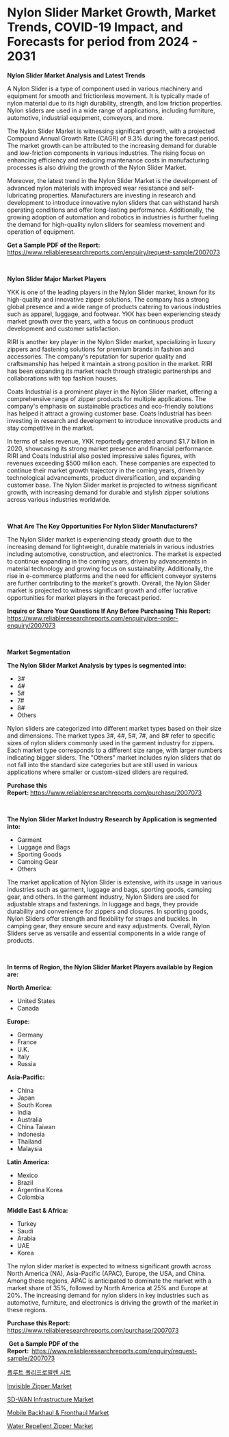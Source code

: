 <p><h1>Nylon Slider Market Growth, Market Trends, COVID-19 Impact, and Forecasts for period from 2024 - 2031</h1></p><p><strong>Nylon Slider Market Analysis and Latest Trends</strong></p>
<p><p>A Nylon Slider is a type of component used in various machinery and equipment for smooth and frictionless movement. It is typically made of nylon material due to its high durability, strength, and low friction properties. Nylon sliders are used in a wide range of applications, including furniture, automotive, industrial equipment, conveyors, and more.</p><p>The Nylon Slider Market is witnessing significant growth, with a projected Compound Annual Growth Rate (CAGR) of 9.3% during the forecast period. The market growth can be attributed to the increasing demand for durable and low-friction components in various industries. The rising focus on enhancing efficiency and reducing maintenance costs in manufacturing processes is also driving the growth of the Nylon Slider Market.</p><p>Moreover, the latest trend in the Nylon Slider Market is the development of advanced nylon materials with improved wear resistance and self-lubricating properties. Manufacturers are investing in research and development to introduce innovative nylon sliders that can withstand harsh operating conditions and offer long-lasting performance. Additionally, the growing adoption of automation and robotics in industries is further fueling the demand for high-quality nylon sliders for seamless movement and operation of equipment.</p></p>
<p><strong>Get a Sample PDF of the Report:&nbsp;</strong> <a href="https://www.reliableresearchreports.com/enquiry/request-sample/2007073">https://www.reliableresearchreports.com/enquiry/request-sample/2007073</a></p>
<p>&nbsp;</p>
<p><strong>Nylon Slider Major Market Players</strong></p>
<p><p>YKK is one of the leading players in the Nylon Slider market, known for its high-quality and innovative zipper solutions. The company has a strong global presence and a wide range of products catering to various industries such as apparel, luggage, and footwear. YKK has been experiencing steady market growth over the years, with a focus on continuous product development and customer satisfaction.</p><p>RIRI is another key player in the Nylon Slider market, specializing in luxury zippers and fastening solutions for premium brands in fashion and accessories. The company's reputation for superior quality and craftsmanship has helped it maintain a strong position in the market. RIRI has been expanding its market reach through strategic partnerships and collaborations with top fashion houses.</p><p>Coats Industrial is a prominent player in the Nylon Slider market, offering a comprehensive range of zipper products for multiple applications. The company's emphasis on sustainable practices and eco-friendly solutions has helped it attract a growing customer base. Coats Industrial has been investing in research and development to introduce innovative products and stay competitive in the market.</p><p>In terms of sales revenue, YKK reportedly generated around $1.7 billion in 2020, showcasing its strong market presence and financial performance. RIRI and Coats Industrial also posted impressive sales figures, with revenues exceeding $500 million each. These companies are expected to continue their market growth trajectory in the coming years, driven by technological advancements, product diversification, and expanding customer base. The Nylon Slider market is projected to witness significant growth, with increasing demand for durable and stylish zipper solutions across various industries worldwide.</p></p>
<p>&nbsp;</p>
<p><strong>What Are The Key Opportunities For Nylon Slider Manufacturers?</strong></p>
<p><p>The Nylon Slider market is experiencing steady growth due to the increasing demand for lightweight, durable materials in various industries including automotive, construction, and electronics. The market is expected to continue expanding in the coming years, driven by advancements in material technology and growing focus on sustainability. Additionally, the rise in e-commerce platforms and the need for efficient conveyor systems are further contributing to the market's growth. Overall, the Nylon Slider market is projected to witness significant growth and offer lucrative opportunities for market players in the forecast period.</p></p>
<p><strong>Inquire or Share Your Questions If Any Before Purchasing This Report:</strong> <a href="https://www.reliableresearchreports.com/enquiry/pre-order-enquiry/2007073">https://www.reliableresearchreports.com/enquiry/pre-order-enquiry/2007073</a></p>
<p>&nbsp;</p>
<p><strong>Market Segmentation</strong></p>
<p><strong>The Nylon Slider Market Analysis by types is segmented into:</strong></p>
<p><ul><li>3#</li><li>4#</li><li>5#</li><li>7#</li><li>8#</li><li>Others</li></ul></p>
<p><p>Nylon sliders are categorized into different market types based on their size and dimensions. The market types 3#, 4#, 5#, 7#, and 8# refer to specific sizes of nylon sliders commonly used in the garment industry for zippers. Each market type corresponds to a different size range, with larger numbers indicating bigger sliders. The "Others" market includes nylon sliders that do not fall into the standard size categories but are still used in various applications where smaller or custom-sized sliders are required.</p></p>
<p><strong>Purchase this Report:&nbsp;</strong><a href="https://www.reliableresearchreports.com/purchase/2007073">https://www.reliableresearchreports.com/purchase/2007073</a></p>
<p>&nbsp;</p>
<p><strong>The Nylon Slider Market Industry Research by Application is segmented into:</strong></p>
<p><ul><li>Garment</li><li>Luggage and Bags</li><li>Sporting Goods</li><li>Camoing Gear</li><li>Others</li></ul></p>
<p><p>The market application of Nylon Slider is extensive, with its usage in various industries such as garment, luggage and bags, sporting goods, camping gear, and others. In the garment industry, Nylon Sliders are used for adjustable straps and fastenings. In luggage and bags, they provide durability and convenience for zippers and closures. In sporting goods, Nylon Sliders offer strength and flexibility for straps and buckles. In camping gear, they ensure secure and easy adjustments. Overall, Nylon Sliders serve as versatile and essential components in a wide range of products.</p></p>
<p>&nbsp;</p>
<p><strong>In terms of Region, the Nylon Slider Market Players available by Region are:</strong></p>
<p>
    <p> <strong> North America: </strong>
        <ul>
            <li>United States</li>
            <li>Canada</li>
        </ul>
        </p> 
    <p> <strong> Europe: </strong>
        <ul>
            <li>Germany</li>
            <li>France</li>
            <li>U.K.</li>
            <li>Italy</li>
            <li>Russia</li>
        </ul>
        </p> 
    <p> <strong> Asia-Pacific: </strong>
        <ul>
            <li>China</li>
            <li>Japan</li>
            <li>South Korea</li>
            <li>India</li>
            <li>Australia</li>
            <li>China Taiwan</li>
            <li>Indonesia</li>
            <li>Thailand</li>
            <li>Malaysia</li>
        </ul>
        </p> 
    <p> <strong> Latin America: </strong>
        <ul>
            <li>Mexico</li>
            <li>Brazil</li>
            <li>Argentina Korea</li>
            <li>Colombia</li>
        </ul>
        </p> 
    <p> <strong> Middle East & Africa: </strong>
        <ul>
            <li>Turkey</li>
            <li>Saudi</li>
            <li>Arabia</li>
            <li>UAE</li>
            <li>Korea</li>
        </ul>
    </p>
    </p>
<p><p>The nylon slider market is expected to witness significant growth across North America (NA), Asia-Pacific (APAC), Europe, the USA, and China. Among these regions, APAC is anticipated to dominate the market with a market share of 35%, followed by North America at 25% and Europe at 20%. The increasing demand for nylon sliders in key industries such as automotive, furniture, and electronics is driving the growth of the market in these regions.</p></p>
<p><strong>Purchase this Report: </strong><a href="https://www.reliableresearchreports.com/purchase/2007073">https://www.reliableresearchreports.com/purchase/2007073</a></p>
<p>&nbsp;<strong>Get a Sample PDF of the Report:&nbsp;&nbsp;</strong><a href="https://www.reliableresearchreports.com/enquiry/request-sample/2007073">https://www.reliableresearchreports.com/enquiry/request-sample/2007073</a></p>
<p><strong></strong></p>
<p><p><a href="https://github.com/lkwggful07722/Market-Research-Report-List-1/blob/main/3557933190394.md">플루트 폴리프로필렌 시트</a></p><p><a href="https://github.com/myacatherineblakecaczo9vcsw/Market-Research-Report-List-1/blob/main/invisible-zipper-market.md">Invisible Zipper Market</a></p><p><a href="https://issuu.com/reportprime-2/docs/sd-wan-infrastructure-market-size-2030.pptx">SD-WAN Infrastructure Market</a></p><p><a href="https://issuu.com/reportprime-2/docs/mobile-backhaul-fronthaul-market-size-2030.pptx">Mobile Backhaul & Fronthaul Market</a></p><p><a href="https://github.com/okotobwrhuteie/Market-Research-Report-List-1/blob/main/water-repellent-zipper-market.md">Water Repellent Zipper Market</a></p></p>